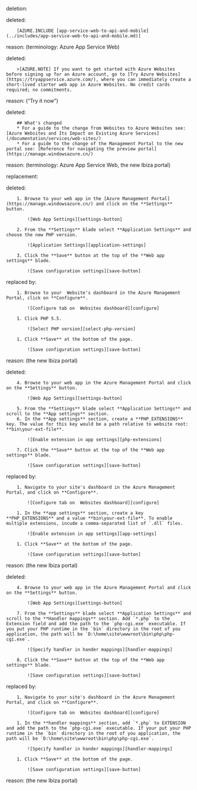 deletion:

deleted:

		[AZURE.INCLUDE [app-service-web-to-api-and-mobile](../includes/app-service-web-to-api-and-mobile.md)]

reason: (terminology: Azure App Service Web)

deleted:

		>[AZURE.NOTE] If you want to get started with Azure Websites before signing up for an Azure account, go to [Try Azure Websites](https://tryappservice.azure.com/), where you can immediately create a short-lived starter web app in Azure Websites. No credit cards required; no commitments.

reason: (“Try it now”)

deleted:

		## What's changed
		* For a guide to the change from Websites to Azure Websites see: [Azure Websites and Its Impact on Existing Azure Services](/documentation/services/web-sites/)
		* For a guide to the change of the Management Portal to the new portal see: [Reference for navigating the preview portal](https://manage.windowsazure.cn/)

reason: (terminology: Azure App Service Web, the new Ibiza portal)

replacement:

deleted:

		1. Browse to your web app in the [Azure Management Portal](https://manage.windowsazure.cn/) and click on the **Settings** button.
		
			![Web App Settings][settings-button]
		
		2. From the **Settings** blade select **Application Settings** and choose the new PHP version.
		
		    ![Application Settings][application-settings]
		
		3. Click the **Save** button at the top of the **Web app settings** blade.
		
			![Save configuration settings][save-button]

replaced by:

		1. Browse to your  Website's dashboard in the Azure Management Portal, click on **Configure**.
		
			![Configure tab on  Websites dashboard][configure]
		
		1. Click PHP 5.5.
		
			![Select PHP version][select-php-version]
		
		1. Click **Save** at the bottom of the page.
		
			![Save configuration settings][save-button]

reason: (the new Ibiza portal)

deleted:

		4. Browse to your web app in the Azure Management Portal and click on the **Settings** button.
		
			![Web App Settings][settings-button]
		
		5. From the **Settings** blade select **Application Settings** and scroll to the **App settings** section.
		6. In the **App settings** section, create a **PHP_EXTENSIONS** key. The value for this key would be a path relative to website root: **bin\your-ext-file**.
		
			![Enable extension in app settings][php-extensions]
		
		7. Click the **Save** button at the top of the **Web app settings** blade.
		
			![Save configuration settings][save-button]

replaced by:

		1. Navigate to your site's dashboard in the Azure Management Portal, and click on **Configure**.
		
			![Configure tab on  Websites dashboard][configure]
		
		1. In the **app settings** section, create a key **PHP_EXTENSIONS** and a value **bin\your-ext-file**. To enable multiple extensions, incude a comma-separated list of `.dll` files.
		
			![Enable extension in app settings][app-settings]
		
		1. Click **Save** at the bottom of the page.
		
			![Save configuration settings][save-button]

reason: (the new Ibiza portal)

deleted:

		4. Browse to your web app in the Azure Management Portal and click on the **Settings** button.
		
			![Web App Settings][settings-button]
		
		7. From the **Settings** blade select **Application Settings** and scroll to the **Handler mappings** section. Add `*.php` to the Extension field and add the path to the `php-cgi.exe` executable. If you put your PHP runtime in the `bin` directory in the root of you application, the path will be `D:\home\site\wwwroot\bin\php\php-cgi.exe`.
		
			![Specify handler in hander mappings][handler-mappings]
		
		8. Click the **Save** button at the top of the **Web app settings** blade.
		
			![Save configuration settings][save-button]

replaced by:

		1. Navigate to your site's dashboard in the Azure Management Portal, and click on **Configure**.
		
			![Configure tab on  Websites dashboard][configure]
		
		1. In the **handler mappings** section, add `*.php` to EXTENSION and add the path to the `php-cgi.exe` executable. If your put your PHP runtime in the `bin` directory in the root of you application, the path will be `D:\home\site\wwwroot\bin\php\php-cgi.exe`.
		
			![Specify handler in hander mappings][handler-mappings]
		
		1. Click **Save** at the bottom of the page.
		
			![Save configuration settings][save-button]

reason: (the new Ibiza portal)

